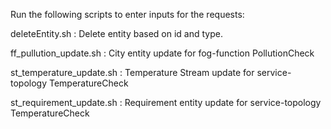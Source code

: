 Run the following scripts to enter inputs for the requests: 

deleteEntity.sh			:	Delete entity based on id and type.

ff_pullution_update.sh		:	City entity update for fog-function PollutionCheck

st_temperature_update.sh        :       Temperature Stream update for service-topology TemperatureCheck

st_requirement_update.sh        :       Requirement entity update for service-topology TemperatureCheck

